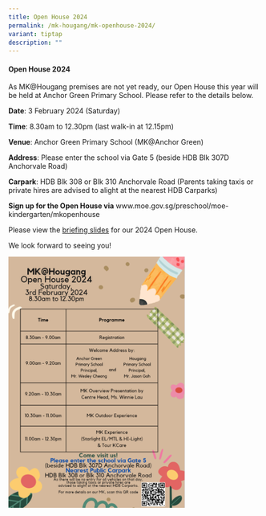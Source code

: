 ```yaml
---
title: Open House 2024
permalink: /mk-hougang/mk-openhouse-2024/
variant: tiptap
description: ""
---
```

<h4>Open House 2024</h4>
<p>As MK@Hougang premises are not yet ready, our Open House this year will
be held at Anchor Green Primary School. Please refer to the details below.</p>
<p><strong>Date</strong>: 3 February 2024 (Saturday)</p>
<p><strong>Time</strong>:&nbsp;8.30am to 12.30pm (last walk-in at 12.15pm)</p>
<p><strong>Venue</strong>: Anchor Green Primary School (MK@Anchor Green)</p>
<p><strong>Address</strong>: Please enter the school via Gate 5 (beside HDB
Blk 307D Anchorvale Road)&nbsp;&nbsp;&nbsp;&nbsp;&nbsp;&nbsp;&nbsp;&nbsp;&nbsp;&nbsp;&nbsp;&nbsp;&nbsp;&nbsp;&nbsp;&nbsp;</p>
<p><strong>Carpark</strong>: HDB Blk 308 or Blk 310 Anchorvale Road (Parents
taking taxis or private hires are advised to alight at the nearest HDB
Carparks)</p>
<p><strong>Sign up for the Open House via</strong>  <a rel="noopener noreferrer nofollow" target="_blank">www.moe.gov.sg/preschool/moe-kindergarten/mkopenhouse</a>
</p>
<p>Please view the <a href="/files/MKOH_2024_HGP_26Jan2024_reduced.pdf" rel="noopener noreferrer nofollow" target="_blank">briefing slides</a> for
our 2024 Open House.</p>
<p>We look forward to seeing you!</p>
<div class="isomer-image-wrapper">
<img style="width: 70%;" height="auto" width="100%" alt="" src="/images/open_house_poster.png">
</div>
<p></p>